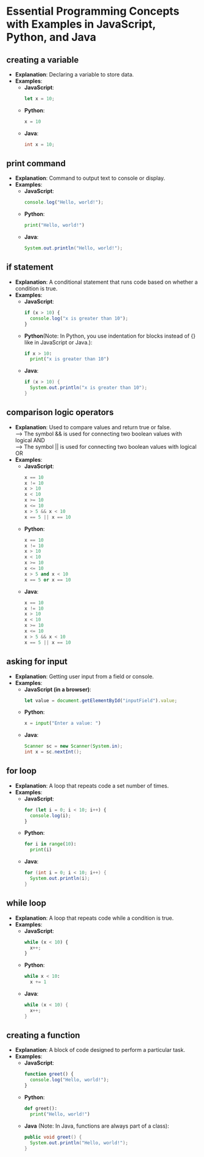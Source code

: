 # Essential Programming Concepts with Examples in JavaScript, Python, and Java

## creating a variable
- **Explanation**: Declaring a variable to store data.
- **Examples**:
  - **JavaScript**:
    ```javascript
    let x = 10;
    ```
  - **Python**:
    ```python
    x = 10
    ```
  - **Java**:
    ```java
    int x = 10;
    ```

## print command
- **Explanation**: Command to output text to console or display.
- **Examples**:
  - **JavaScript**:
    ```javascript
    console.log("Hello, world!");
    ```
  - **Python**:
    ```python
    print("Hello, world!")
    ```
  - **Java**:
    ```java
    System.out.println("Hello, world!");
    ```



## if statement
- **Explanation**: A conditional statement that runs code based on whether a condition is true.
- **Examples**:
  - **JavaScript**:
    ```javascript
    if (x > 10) {
      console.log("x is greater than 10");
    }
    ```
  - **Python**(Note: In Python, you use indentation for blocks instead of {} like in JavaScript or Java.):
    ```python
    if x > 10:
      print("x is greater than 10")
    ```
  - **Java**:
    ```java
    if (x > 10) {
      System.out.println("x is greater than 10");
    }
    ```

## comparison logic operators
- **Explanation**: Used to compare values and return true or false. <br>
    --> The symbol && is used for connecting two boolean values with logical AND <br>
    --> The symbol || is used for connecting two boolean values with logical OR
- **Examples**:
  - **JavaScript**:
    ```javascript
    x == 10
    x != 10
    x > 10
    x < 10
    x >= 10
    x <= 10
    x > 5 && x < 10 
    x == 5 || x == 10
    ```
  - **Python**:
    ```python
    x == 10
    x != 10
    x > 10
    x < 10
    x >= 10
    x <= 10
    x > 5 and x < 10
    x == 5 or x == 10
    ```
  - **Java**:
    ```java
    x == 10
    x != 10
    x > 10
    x < 10
    x >= 10
    x <= 10
    x > 5 && x < 10
    x == 5 || x == 10
    ```


## asking for input
- **Explanation**: Getting user input from a field or console.
- **Examples**:
  - **JavaScript (in a browser)**:
    ```javascript
    let value = document.getElementById("inputField").value;
    ```
  - **Python**:
    ```python
    x = input("Enter a value: ")
    ```
  - **Java**:
    ```java
    Scanner sc = new Scanner(System.in);
    int x = sc.nextInt();
    ```


## for loop
- **Explanation**: A loop that repeats code a set number of times.
- **Examples**:
  - **JavaScript**:
    ```javascript
    for (let i = 0; i < 10; i++) {
      console.log(i);
    }
    ```
  - **Python**:
    ```python
    for i in range(10):
      print(i)
    ```
  - **Java**:
    ```java
    for (int i = 0; i < 10; i++) {
      System.out.println(i);
    }
    ```

## while loop
- **Explanation**: A loop that repeats code while a condition is true.
- **Examples**:
  - **JavaScript**:
    ```javascript
    while (x < 10) {
      x++;
    }
    ```
  - **Python**:
    ```python
    while x < 10:
      x += 1
    ```
  - **Java**:
    ```java
    while (x < 10) {
      x++;
    }
    ```

## creating a function
- **Explanation**: A block of code designed to perform a particular task.
- **Examples**:
  - **JavaScript**:
    ```javascript
    function greet() {
      console.log("Hello, world!");
    }
    ```
  - **Python**:
    ```python
    def greet():
      print("Hello, world!")
    ```
  - **Java** (Note: In Java, functions are always part of a class):
    ```java
    public void greet() {
      System.out.println("Hello, world!");
    }
    ```

